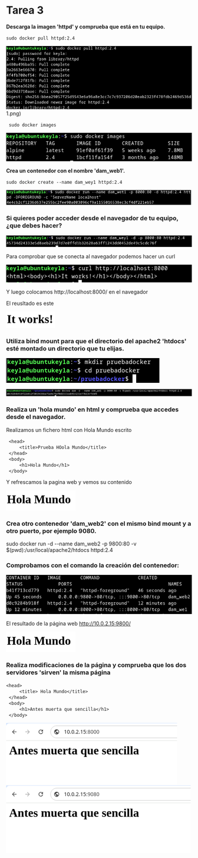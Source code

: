 # Tarea 3

**Descarga la imagen 'httpd' y comprueba que está en tu equipo.**
    
    sudo docker pull httpd:2.4
 
![descarga httpd](img/Screenshot_20241018_113624.png)1.png)

````
 sudo docker images
 ````

![img](img/Screenshot_20241018_113827.png)

**Crea un contenedor con el nombre 'dam_web1'.**

````
sudo docker create --name dam_wey1 httpd:2.4
````

![Screensho![Screenshot_20241018_115029.png](img/Screenshot_20241018_115029.png)t_20241018_114753.png](img/Screenshot_20241018_114753.png)

### Si quieres poder acceder desde el navegador de tu equipo, ¿que debes hacer?

![Screenshot_20241018_123719.png](img/Screenshot_20241018_123719.png)

Para comprobar que se conecta al navegador podemos hacer un curl 

![Screenshot_20241018_125334.png](img/Screenshot_20241018_125334.png)

Y luego colocamos  http://localhost:8000/ en el navegador

El reusltado es este 

![Screenshot_20241018_125432.png](img/Screenshot_20241018_125432.png)

### Utiliza bind mount para que el directorio del apache2 'htdocs' esté montado un directorio que tu elijas.

![Screenshot_20241018_125721.png](img/Screenshot_20241018_125721.png)

![Screenshot_20241018_130129.png](img/Screenshot_20241018_130129.png)


### Realiza un 'hola mundo' en html y comprueba que accedes desde el navegador.

Realizamos un fichero html con Hola Mundo escrito

     <head>
         <title>Prueba HOola Mundo</title>
     </head>
     <body>
         <h1>Hola Mundo</h1>
     </body>

Y refrescamos la pagina web y vemos su contenido 

![Screenshot_20241018_130815.png](img/Screenshot_20241018_130815.png)

### Crea otro contenedor 'dam_web2' con el mismo bind mount y a otro puerto, por ejemplo 9080.

sudo docker run -d --name dam_web2 -p 9800:80 -v $(pwd):/usr/local/apache2/htdocs httpd:2.4

### Comprobamos con el comando la creación del contenedor:

![Screenshot_20241018_131350.png](img/Screenshot_20241018_131350.png)

El resultado de la página web http://10.0.2.15:9800/

![Screenshot_20241018_130815.png](img/Screenshot_20241018_130815.png)

### Realiza modificaciones de la página y comprueba que los dos servidores 'sirven' la misma página

    <head>
         <title> Hola Mundo</title>
     </head>
     <body>
         <h1>Antes muerta que sencilla</h1>
     </body>

![keyla1.png](img/keyla1.png)
![keyla2.png](img/keyla2.png)




